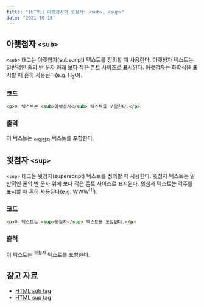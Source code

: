 ```yaml
---
title: "[HTML] 아랫첨자와 윗첨자: <sub>, <sup>"
date: "2021-10-15"
---
```


## 아랫첨자 `<sub>`

`<sub>` 태그는 아랫첨자(subscript) 텍스트를 정의할 때 사용한다. 아랫첨자 텍스트는 일반적인 줄의 반 문자 아래 보다 작은 폰트 사이즈로 표시된다. 아랫첨자는 화학식을 표시할 때 흔히 사용된다(e.g. H<sub>2</sub>O).

### 코드

```html
<p>이 텍스트는 <sub>아랫첨자</sub> 텍스트를 포함한다.</p>
```

### 출력

<p>이 텍스트는 <sub>아랫첨자</sub> 텍스트를 포함한다.</p>

## 윗첨자 `<sup>`

`<sup>` 태그는 윗첨자(superscript) 텍스트를 정의할 때 사용한다. 윗첨자 텍스트는 일반적인 줄의 반 문자 위에 보다 작은 폰트 사이즈로 표시된다. 윗첨자 텍스트는 각주를 표시할 때 흔히 사용된다(e.g. WWW<sup>[1]</sup>).

### 코드

```html
<p>이 텍스트는 <sup>윗첨자</sup> 텍스트를 포함한다.</p>
```

### 출력

<p>이 텍스트는 <sup>윗첨자</sup> 텍스트를 포함한다.</p>

## 참고 자료

- [HTML sub tag](https://www.w3schools.com/tags/tag_sub.asp)
- [HTML sup tag](https://www.w3schools.com/tags/tag_sup.asp)
